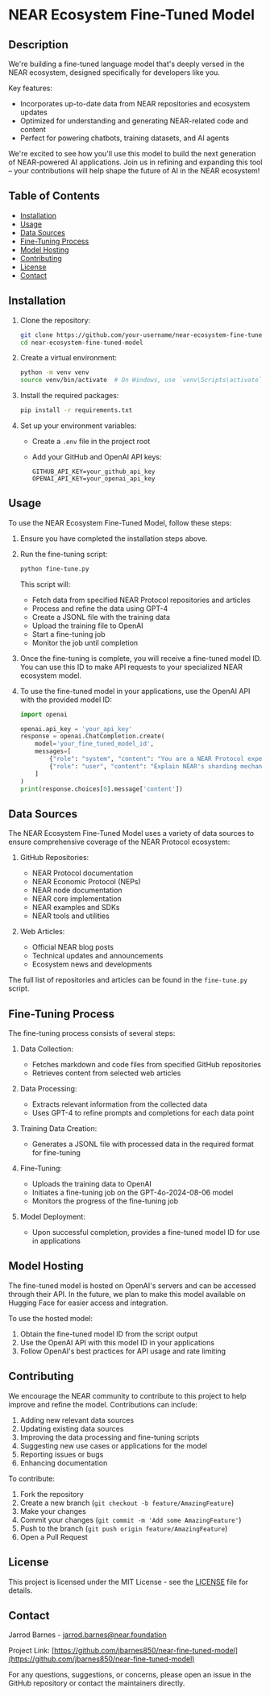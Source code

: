 # NEAR Ecosystem Fine-Tuned Model

## Description

We're building a fine-tuned language model that's deeply versed in the NEAR ecosystem, designed specifically for developers like you.

Key features:

- Incorporates up-to-date data from NEAR repositories and ecosystem updates
- Optimized for understanding and generating NEAR-related code and content
- Perfect for powering chatbots, training datasets, and AI agents

We're excited to see how you'll use this model to build the next generation of NEAR-powered AI applications. Join us in refining and expanding this tool – your contributions will help shape the future of AI in the NEAR ecosystem!

## Table of Contents

- [Installation](#installation)
- [Usage](#usage)
- [Data Sources](#data-sources)
- [Fine-Tuning Process](#fine-tuning-process)
- [Model Hosting](#model-hosting)
- [Contributing](#contributing)
- [License](#license)
- [Contact](#contact)

## Installation

1. Clone the repository:

   ```bash
   git clone https://github.com/your-username/near-ecosystem-fine-tuned-model.git
   cd near-ecosystem-fine-tuned-model
   ```

2. Create a virtual environment:

   ```bash
   python -m venv venv
   source venv/bin/activate  # On Windows, use `venv\Scripts\activate`
   ```

3. Install the required packages:

   ```bash
   pip install -r requirements.txt
   ```

4. Set up your environment variables:
   - Create a `.env` file in the project root
   - Add your GitHub and OpenAI API keys:

     ```plaintext
     GITHUB_API_KEY=your_github_api_key
     OPENAI_API_KEY=your_openai_api_key
     ```

## Usage

To use the NEAR Ecosystem Fine-Tuned Model, follow these steps:

1. Ensure you have completed the installation steps above.

2. Run the fine-tuning script:

   ```bash
   python fine-tune.py
   ```

   This script will:
   - Fetch data from specified NEAR Protocol repositories and articles
   - Process and refine the data using GPT-4
   - Create a JSONL file with the training data
   - Upload the training file to OpenAI
   - Start a fine-tuning job
   - Monitor the job until completion

3. Once the fine-tuning is complete, you will receive a fine-tuned model ID. You can use this ID to make API requests to your specialized NEAR ecosystem model.

4. To use the fine-tuned model in your applications, use the OpenAI API with the provided model ID:

   ```python
   import openai

   openai.api_key = 'your_api_key'
   response = openai.ChatCompletion.create(
       model='your_fine_tuned_model_id',
       messages=[
           {"role": "system", "content": "You are a NEAR Protocol expert."},
           {"role": "user", "content": "Explain NEAR's sharding mechanism."}
       ]
   )
   print(response.choices[0].message['content'])
   ```

## Data Sources

The NEAR Ecosystem Fine-Tuned Model uses a variety of data sources to ensure comprehensive coverage of the NEAR Protocol ecosystem:

1. GitHub Repositories:
   - NEAR Protocol documentation
   - NEAR Economic Protocol (NEPs)
   - NEAR node documentation
   - NEAR core implementation
   - NEAR examples and SDKs
   - NEAR tools and utilities

2. Web Articles:
   - Official NEAR blog posts
   - Technical updates and announcements
   - Ecosystem news and developments

The full list of repositories and articles can be found in the `fine-tune.py` script.

## Fine-Tuning Process

The fine-tuning process consists of several steps:

1. Data Collection:
   - Fetches markdown and code files from specified GitHub repositories
   - Retrieves content from selected web articles

2. Data Processing:
   - Extracts relevant information from the collected data
   - Uses GPT-4 to refine prompts and completions for each data point

3. Training Data Creation:
   - Generates a JSONL file with processed data in the required format for fine-tuning

4. Fine-Tuning:
   - Uploads the training data to OpenAI
   - Initiates a fine-tuning job on the GPT-4o-2024-08-06 model
   - Monitors the progress of the fine-tuning job

5. Model Deployment:
   - Upon successful completion, provides a fine-tuned model ID for use in applications

## Model Hosting

The fine-tuned model is hosted on OpenAI's servers and can be accessed through their API. In the future, we plan to make this model available on Hugging Face for easier access and integration.

To use the hosted model:

1. Obtain the fine-tuned model ID from the script output
2. Use the OpenAI API with this model ID in your applications
3. Follow OpenAI's best practices for API usage and rate limiting

## Contributing

We encourage the NEAR community to contribute to this project to help improve and refine the model. Contributions can include:

1. Adding new relevant data sources
2. Updating existing data sources
3. Improving the data processing and fine-tuning scripts
4. Suggesting new use cases or applications for the model
5. Reporting issues or bugs
6. Enhancing documentation

To contribute:

1. Fork the repository
2. Create a new branch (`git checkout -b feature/AmazingFeature`)
3. Make your changes
4. Commit your changes (`git commit -m 'Add some AmazingFeature'`)
5. Push to the branch (`git push origin feature/AmazingFeature`)
6. Open a Pull Request

## License

This project is licensed under the MIT License - see the [LICENSE](LICENSE) file for details.

## Contact

Jarrod Barnes - <jarrod.barnes@near.foundation>

Project Link: [https://github.com/jbarnes850/near-fine-tuned-model](https://github.com/jbarnes850/near-fine-tuned-model)

For any questions, suggestions, or concerns, please open an issue in the GitHub repository or contact the maintainers directly.
